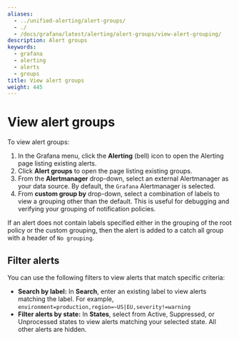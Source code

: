 ```yaml
---
aliases:
  - ../unified-alerting/alert-groups/
  - ./
  - /docs/grafana/latest/alerting/alert-groups/view-alert-grouping/
description: Alert groups
keywords:
  - grafana
  - alerting
  - alerts
  - groups
title: View alert groups
weight: 445
---
```


# View alert groups

To view alert groups:

1. In the Grafana menu, click the **Alerting** (bell) icon to open the Alerting page listing existing alerts.
1. Click **Alert groups** to open the page listing existing groups.
1. From the **Alertmanager** drop-down, select an external Alertmanager as your data source. By default, the `Grafana` Alertmanager is selected.
1. From **custom group by** drop-down, select a combination of labels to view a grouping other than the default. This is useful for debugging and verifying your grouping of notification policies.

If an alert does not contain labels specified either in the grouping of the root policy or the custom grouping, then the alert is added to a catch all group with a header of `No grouping`.

## Filter alerts

You can use the following filters to view alerts that match specific criteria:

- **Search by label:** In **Search**, enter an existing label to view alerts matching the label. For example, `environment=production,region=~US|EU,severity!=warning`
- **Filter alerts by state:** In **States**, select from Active, Suppressed, or Unprocessed states to view alerts matching your selected state. All other alerts are hidden.
